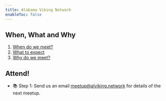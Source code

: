 ```yaml
---
title: Alabama Viking Network
enableToc: false
---
```


## When, What and Why

1. [When do we meet?](calendar)
2. [What to expect](meetings)
3. [Why do we meet?](why)

## Attend!
- 📚 Step 1: Send us an email [meetup@alviking.network](mailto:meetup@alviking.network) for details of the next meetup.
